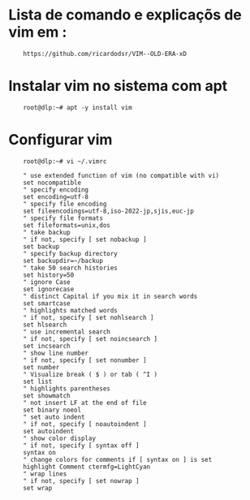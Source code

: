 # Lista de comando e explicaçõs de vim em : 
        
        https://github.com/ricardodsr/VIM--OLD-ERA-xD

# Instalar vim no sistema com apt

        root@dlp:~# apt -y install vim

# Configurar vim   

        root@dlp:~# vi ~/.vimrc

        " use extended function of vim (no compatible with vi)
        set nocompatible
        " specify encoding
        set encoding=utf-8
        " specify file encoding
        set fileencodings=utf-8,iso-2022-jp,sjis,euc-jp
        " specify file formats
        set fileformats=unix,dos
        " take backup
        " if not, specify [ set nobackup ]
        set backup
        " specify backup directory
        set backupdir=~/backup
        " take 50 search histories
        set history=50
        " ignore Case
        set ignorecase
        " distinct Capital if you mix it in search words
        set smartcase
        " highlights matched words
        " if not, specify [ set nohlsearch ]
        set hlsearch
        " use incremental search
        " if not, specify [ set noincsearch ]
        set incsearch
        " show line number
        " if not, specify [ set nonumber ]
        set number
        " Visualize break ( $ ) or tab ( ^I )
        set list
        " highlights parentheses
        set showmatch
        " not insert LF at the end of file
        set binary noeol
        " set auto indent
        " if not, specify [ noautoindent ]
        set autoindent
        " show color display
        " if not, specify [ syntax off ]
        syntax on
        " change colors for comments if [ syntax on ] is set
        highlight Comment ctermfg=LightCyan
        " wrap lines
        " if not, specify [ set nowrap ]
        set wrap
